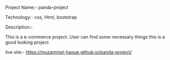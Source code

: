 Project Name:- panda-project

Technology:- css, Html, bootstrap

Description:-

This is a e-commerce project.
User can find some necessary things
this is a good looking project 

live site:- https://muzammel-haque.github.io/panda-project/

